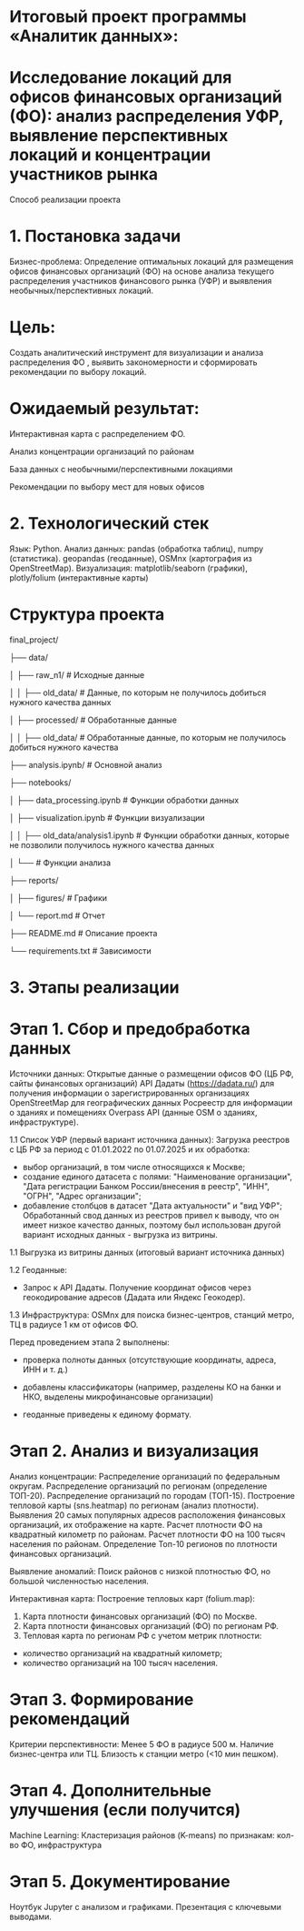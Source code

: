 # Итоговый проект программы «Аналитик данных»:
# Исследование локаций для офисов финансовых организаций (ФО): анализ распределения УФР, выявление перспективных локаций и концентрации участников рынка 

Способ реализации проекта

# 1. Постановка задачи
Бизнес-проблема: Определение оптимальных локаций для размещения офисов финансовых организаций (ФО) на основе анализа текущего распределения участников финансового рынка (УФР) и выявления необычных/перспективных локаций.

# Цель: 
Создать аналитический инструмент для визуализации и анализа распределения ФО , выявить закономерности и сформировать рекомендации по выбору локаций.

# Ожидаемый результат:

Интерактивная карта с распределением ФО.

Анализ концентрации организаций по районам

База данных с необычными/перспективными локациями

Рекомендации по выбору мест для новых офисов

# 2. Технологический стек
Язык: Python.
Анализ данных:
pandas (обработка таблиц), numpy (статистика).
geopandas (геоданные), OSMnx (картография из OpenStreetMap).
Визуализация:
matplotlib/seaborn (графики), plotly/folium (интерактивные карты)


# Структура проекта


final_project/

├── data/                     

│   ├── raw_n1/               # Исходные данные

│   │   ├── old_data/         # Данные, по которым не получилось добиться нужного качества данных

│   ├── processed/            # Обработанные данные

│   │   ├── old_data/         # Обработанные данные, по которым не получилось добиться нужного качества 

├── analysis.ipynb/           # Основной анализ

├── notebooks/

│   ├── data_processing.ipynb    # Функции обработки данных

│   ├── visualization.ipynb      # Функции визуализации

│   │   ├── old_data/analysis1.ipynb   # Функции обработки данных, которые не позволили получилось нужного качества данных

│   └──            # Функции анализа

├── reports/

│   ├── figures/              # Графики

│   └── report.md             # Отчет

├── README.md                 # Описание проекта

└── requirements.txt          # Зависимости


# 3. Этапы реализации

# Этап 1. Сбор и предобработка данных
   
Источники данных:
Открытые данные о размещении офисов ФО (ЦБ РФ, сайты финансовых организаций)
API Дадаты (https://dadata.ru/) для получения информации о зарегистрированных организациях
OpenStreetMap для географических данных
Росреестр для информации о зданиях и помещениях
Overpass API (данные OSM о зданиях, инфраструктуре).

1.1 Список УФР (первый вариант источника данных):
Загрузка реестров с ЦБ РФ за период с 01.01.2022 по 01.07.2025 и их обработка:
- выбор организаций, в том числе относящихся к Москве;
- создание единого датасета с полями: "Наименование организации", "Дата регистрации Банком России/внесения в реестр",	"ИНН", "ОГРН", "Адрес организации";
- добавление столбцов в датасет "Дата актуальности" и "вид УФР";
Обработанный свод данных из реестров привел к выводу, что он имеет низкое качество данных, поэтому был использован другой вариант исходных данных - выгрузка из витрины.

1.1 Выгрузка из витрины данных (итоговый вариант источника данных)

1.2 Геоданные:
- Запрос к API Дадаты. Получение координат офисов через геокодирование адресов (Дадата или Яндекс Геокодер).

1.3 Инфраструктура:
OSMnx для поиска бизнес-центров, станций метро, ТЦ в радиусе 1 км от офисов ФО.

Перед проведением этапа 2 выполнены:

- проверка полноты данных (отсутствующие координаты, адреса, ИНН и т. д.)

- добавлены классификаторы (например, разделены КО на банки и НКО, выделены микрофинансовые организации)

- геоданные приведены к единому формату.

# Этап 2. Анализ и визуализация

Анализ концентрации:
Распределение организаций по федеральным округам.
Распределение организаций по регионам (определение ТОП-20).
Распределение организаций по городам (ТОП-15).
Построение тепловой карты (sns.heatmap) по регионам (анализ плотности).
Выявления 20 самых популярных адресов расположения финансовых организаций, их отображение на карте.
Расчет плотности ФО на квадратный километр по районам.
Расчет плотности ФО на 100 тысяч населения по районам.
Определение Топ-10 регионов по плотности финансовых организаций.

Выявление аномалий:
Поиск районов с низкой плотностью ФО, но большой численностью населения.

Интерактивная карта:
Построение тепловых карт (folium.map):
1. Карта плотности финансовых организаций (ФО) по Москве.
2. Карта плотности финансовых организаций (ФО) по регионам РФ.
3. Тепловая карта по регионам РФ с учетом метрик плотности:
- количество организаций на квадратный километр;
- количество организаций на 100 тысяч населения.

# Этап 3. Формирование рекомендаций

Критерии перспективности:
Менее 5 ФО в радиусе 500 м.
Наличие бизнес-центра или ТЦ.
Близость к станции метро (<10 мин пешком).

# Этап 4. Дополнительные улучшения (если получится)
Мachine Learning:
Кластеризация районов (K-means) по признакам: кол-во ФО, инфраструктура

# Этап 5. Документирование
Ноутбук Jupyter с анализом и графиками.
Презентация с ключевыми выводами.
